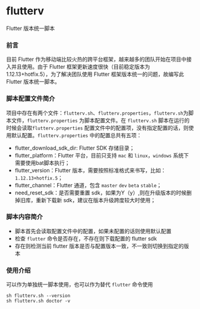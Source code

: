 # flutterv
Flutter 版本统一脚本

### 前言
目前 Flutter 作为移动端比较火热的跨平台框架，越来越多的团队开始在项目中接入并且使用。由于 Flutter 框架更新速度很快（目前稳定版本为 1.12.13+hotfix.5），为了解决团队使用 Flutter 框架版本统一的问题，故编写此 Flutter 版本统一脚本。

### 脚本配置文件简介
项目中存在有两个文件：`flutterv.sh`、`flutterv.properties`，`flutterv.sh`为脚本文件，`flutterv.properties` 为脚本配置文件。在 `flutterv.sh` 脚本在运行的时候会读取`flutterv.properties` 配置文件中的配置项，没有指定配置的话，则使用默认配置。`flutterv.properties` 中的配置总共有五项：
- flutter_download_sdk_dir: Flutter SDK 存储目录；
- flutter_platform：Flutter 平台，目前只支持 `mac` 和 `linux`，`windows` 系统下需要使用bat脚本执行；
- flutter_version：Flutter 版本，需要按照标准格式来书写，比如：`1.12.13+hotfix.5`；
- flutter_channel：Flutter 通道，包含 `master` `dev` `beta` `stable`；
- need_reset_sdk：是否需要重置 sdk，如果为Y（y）,则在升级版本的时候删掉旧库，重新下载新 sdk，建议在版本升级跨度较大时使用；

### 脚本内容简介
- 脚本首先会读取配置文件中的配置，如果未配置的话则使用默认配置
- 检查 `flutter` 命令是否存在，不存在则下载配置的 flutter sdk
- 存在则检测当前 flutter 版本是否与配置版本一致，不一致则切换到指定的版本

### 使用介绍
可以作为单独统一脚本使用，也可以作为替代 `flutter` 命令使用

```
sh flutterv.sh --version
sh flutterv.sh doctor -v
```
